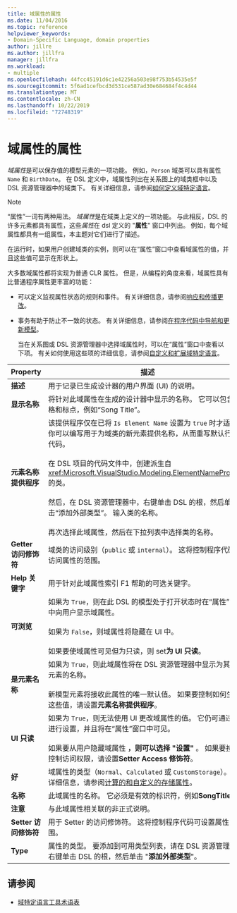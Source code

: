 ```yaml
---
title: 域属性的属性
ms.date: 11/04/2016
ms.topic: reference
helpviewer_keywords:
- Domain-Specific Language, domain properties
author: jillre
ms.author: jillfra
manager: jillfra
ms.workload:
- multiple
ms.openlocfilehash: 44fcc45191d6c1e42256a503e98f753b54535e5f
ms.sourcegitcommit: 5f6ad1cefbcd3d531ce587ad30e684684f4c4d44
ms.translationtype: MT
ms.contentlocale: zh-CN
ms.lasthandoff: 10/22/2019
ms.locfileid: "72748319"
---
```

# <a name="properties-of-domain-properties"></a>域属性的属性
*域属性*是可以保存值的模型元素的一项功能。 例如，`Person` 域类可以具有属性 `Name` 和 `BirthDate`。 在 DSL 定义中，域属性列出在关系图上的域类框中以及 DSL 资源管理器中的域类下。 有关详细信息，请参阅[如何定义域特定语言](../modeling/how-to-define-a-domain-specific-language.md)。

> [!NOTE]
> “属性”一词有两种用法。 *域属性*是在域类上定义的一项功能。 与此相反，DSL 的许多元素都具有属性，这些*属性*在 dsl 定义的 "**属性**" 窗口中列出。 例如，每个域属性都具有一组属性，本主题对它们进行了描述。

 在运行时，如果用户创建域类的实例，则可以在“属性”窗口中查看域属性的值，并且这些值可显示在形状上。

 大多数域属性都将实现为普通 CLR 属性。 但是，从编程的角度来看，域属性具有比普通程序属性更丰富的功能：

- 可以定义监视属性状态的规则和事件。 有关详细信息，请参阅[响应和传播更改](../modeling/responding-to-and-propagating-changes.md)。

- 事务有助于防止不一致的状态。 有关详细信息，请参阅[在程序代码中导航和更新模型](../modeling/navigating-and-updating-a-model-in-program-code.md)。

  当在关系图或 DSL 资源管理器中选择域属性时，可以在“属性”窗口中查看以下项。 有关如何使用这些项的详细信息，请参阅[自定义和扩展域特定语言](../modeling/customizing-and-extending-a-domain-specific-language.md)。

|Property|描述|默认值|
|-|-|-|
|**描述**|用于记录已生成设计器的用户界面 (UI) 的说明。|\<none>|
|**显示名称**|将针对此域属性在生成的设计器中显示的名称。 它可以包含空格和标点，例如“Song Title”。|\<none>|
|**元素名称提供程序**|该提供程序仅在已将 `Is Element Name` 设置为 `true` 时才适用。 你可以编写用于为域类的新元素提供名称，从而重写默认行为的代码。<br /><br /> 在 DSL 项目的代码文件中，创建派生自 <xref:Microsoft.VisualStudio.Modeling.ElementNameProvider> 的类。<br /><br /> 然后，在 DSL 资源管理器中，右键单击 DSL 的根，然后单击“添加外部类型”。 输入类的名称。<br /><br /> 再次选择此域属性，然后在下拉列表中选择类的名称。|\<none>|
|**Getter 访问修饰符**|域类的访问级别（`public` 或 `internal`）。 这将控制程序代码可访问属性的范围。|`public`|
|**Help 关键字**|用于针对此域属性索引 F1 帮助的可选关键字。|\<none>|
|**可浏览**|如果为 `True`，则在此 DSL 的模型处于打开状态时在“属性”窗口中向用户显示域属性。<br /><br /> 如果为 `False`，则域属性将隐藏在 UI 中。<br /><br /> 如果要使域属性可见但为只读，则 set**为 UI 只读**。|`True`|
|**是元素名称**|如果为 `True`，则此域属性将在 DSL 资源管理器中显示为其模型元素的名称。<br /><br /> 新模型元素将接收此属性的唯一默认值。 如果要控制如何生成这些值，请设置**元素名称提供程序**。|`False`|
|**UI 只读**|如果为 `True`，则无法使用 UI 更改域属性的值。 它仍可通过程序进行设置，并且将在“属性”窗口中可见。<br /><br /> 如果要从用户隐藏域属性 **，则可以选择 "设置"** 。 如果要按程序控制访问权限，请设置**Setter Access 修饰符**。|`False`|
|**好**|域属性的类型（`Normal`、`Calculated` 或 `CustomStorage`）。 有关详细信息，请参阅[计算的和自定义的存储属性](../modeling/calculated-and-custom-storage-properties.md)。|`Normal`|
|**名称**|此域属性的名称。 它必须是有效的标识符，例如**SongTitle**。|\<none>|
|**注意**|与此域属性相关联的非正式说明。|\<none>|
|**Setter 访问修饰符**|用于 Setter 的访问修饰符。 这将控制程序代码可设置属性的范围。|`public`|
|**Type**|属性的类型。 要添加到可用类型列表，请在 DSL 资源管理器中右键单击 DSL 的根，然后单击 "**添加外部类型**"。|`String`|

## <a name="see-also"></a>请参阅

- [域特定语言工具术语表](https://msdn.microsoft.com/ca5e84cb-a315-465c-be24-76aa3df276aa)